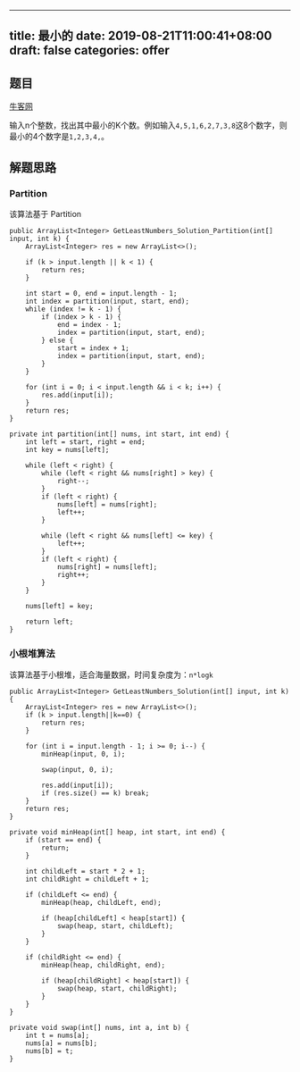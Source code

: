 
---
title: 最小的
date: 2019-08-21T11:00:41+08:00
draft: false
categories: offer
---


## 题目

[牛客网](https://www.nowcoder.com/practice/6a296eb82cf844ca8539b57c23e6e9bf?tpId=13&tqId=11182&rp=1&ru=%2Fta%2Fcoding-interviews&qru=%2Fta%2Fcoding-interviews%2Fquestion-ranking&tPage=2)

输入n个整数，找出其中最小的K个数。例如输入`4,5,1,6,2,7,3,8`这8个数字，则最小的4个数字是`1,2,3,4,`。

## 解题思路

### Partition

该算法基于 Partition

```
public ArrayList<Integer> GetLeastNumbers_Solution_Partition(int[] input, int k) {
    ArrayList<Integer> res = new ArrayList<>();

    if (k > input.length || k < 1) {
        return res;
    }

    int start = 0, end = input.length - 1;
    int index = partition(input, start, end);
    while (index != k - 1) {
        if (index > k - 1) {
            end = index - 1;
            index = partition(input, start, end);
        } else {
            start = index + 1;
            index = partition(input, start, end);
        }
    }

    for (int i = 0; i < input.length && i < k; i++) {
        res.add(input[i]);
    }
    return res;
}

private int partition(int[] nums, int start, int end) {
    int left = start, right = end;
    int key = nums[left];

    while (left < right) {
        while (left < right && nums[right] > key) {
            right--;
        }
        if (left < right) {
            nums[left] = nums[right];
            left++;
        }

        while (left < right && nums[left] <= key) {
            left++;
        }
        if (left < right) {
            nums[right] = nums[left];
            right++;
        }
    }

    nums[left] = key;

    return left;
}
```

### 小根堆算法

该算法基于小根堆，适合海量数据，时间复杂度为：`n*logk`

```
public ArrayList<Integer> GetLeastNumbers_Solution(int[] input, int k) {
    ArrayList<Integer> res = new ArrayList<>();
    if (k > input.length||k==0) {
        return res;
    }

    for (int i = input.length - 1; i >= 0; i--) {
        minHeap(input, 0, i);

        swap(input, 0, i);

        res.add(input[i]);
        if (res.size() == k) break;
    }
    return res;
}

private void minHeap(int[] heap, int start, int end) {
    if (start == end) {
        return;
    }

    int childLeft = start * 2 + 1;
    int childRight = childLeft + 1;

    if (childLeft <= end) {
        minHeap(heap, childLeft, end);

        if (heap[childLeft] < heap[start]) {
            swap(heap, start, childLeft);
        }
    }

    if (childRight <= end) {
        minHeap(heap, childRight, end);

        if (heap[childRight] < heap[start]) {
            swap(heap, start, childRight);
        }
    }
}

private void swap(int[] nums, int a, int b) {
    int t = nums[a];
    nums[a] = nums[b];
    nums[b] = t;
}
```
